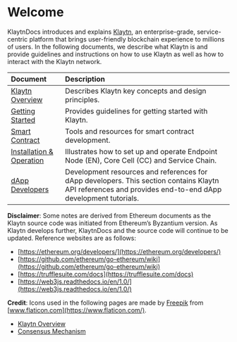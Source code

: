 # Welcome <a id="welcome"></a>

KlaytnDocs introduces and explains [Klaytn](https://www.klaytn.com/), an enterprise-grade, service-centric platform that brings user-friendly blockchain experience to millions of users. In the following documents, we describe what Klaytn is and provide guidelines and instructions on how to use Klaytn as well as how to interact with the Klaytn network.

| Document | Description |
| :--- | :--- |
| [Klaytn Overview](klaytn/README.md) | Describes Klaytn key concepts and design principles. |
| [Getting Started](getting-started/README.md) | Provides guidelines for getting started with Klaytn. |
| [Smart Contract](smart-contract/README.md) | Tools and resources for smart contract development. |
| [Installation & Operation](node/README.md) | Illustrates how to set up and operate Endpoint Node (EN), Core Cell (CC) and Service Chain. |
| [dApp Developers](dapp/README.md) | Development resources and references for dApp developers. This section contains Klaytn API references and provides end-to-end dApp development tutorials. |

**Disclaimer**: Some notes are derived from Ethereum documents as the Klaytn source code was initiated from Ethereum’s Byzantium version. As Klaytn develops further, KlaytnDocs and the source code will continue to be updated. Reference websites are as follows:

* [https://ethereum.org/developers/](https://ethereum.org/developers/)
* [https://github.com/ethereum/go-ethereum/wiki](https://github.com/ethereum/go-ethereum/wiki)
* [https://trufflesuite.com/docs](https://trufflesuite.com/docs)
* [https://web3js.readthedocs.io/en/1.0/](https://web3js.readthedocs.io/en/1.0/)


**Credit**: Icons used in the following pages are made by [Freepik](https://www.flaticon.com/authors/freepik) from [www.flaticon.com](https://www.flaticon.com/).

* [Klaytn Overview](klaytn/README.md)
* [Consensus Mechanism](klaytn/design/consensus-mechanism.md)

